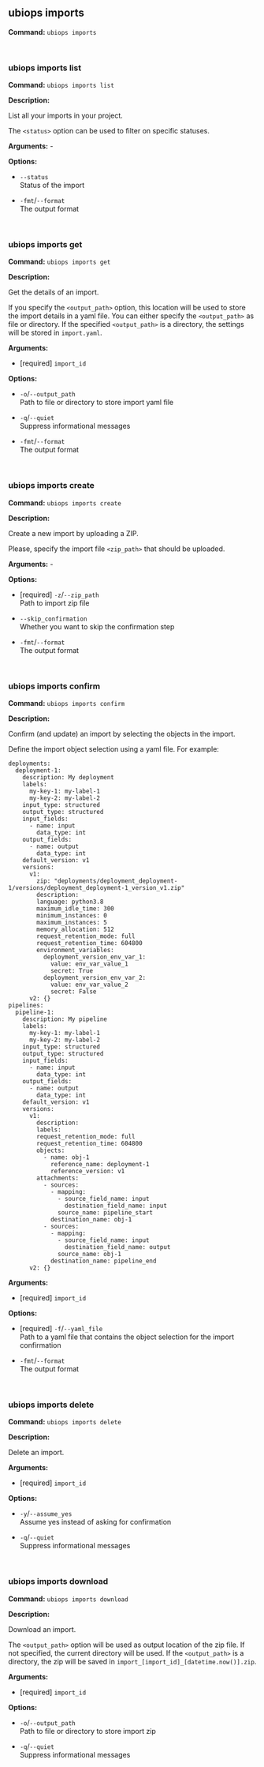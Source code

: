 ## ubiops imports

**Command:** `ubiops imports`


<br/>

### ubiops imports list

**Command:** `ubiops imports list`

**Description:**

List all your imports in your project.

The `<status>` option can be used to filter on specific statuses.

**Arguments:** - 

**Options:**

- `--status`<br/>Status of the import

- `-fmt`/`--format`<br/>The output format


<br/>

### ubiops imports get

**Command:** `ubiops imports get`

**Description:**

Get the details of an import.

If you specify the `<output_path>` option, this location will be used to store the
import details in a yaml file. You can either specify the `<output_path>` as file or
directory. If the specified `<output_path>` is a directory, the settings will be
stored in `import.yaml`.

**Arguments:**

- [required] `import_id`



**Options:**

- `-o`/`--output_path`<br/>Path to file or directory to store import yaml file

- `-q`/`--quiet`<br/>Suppress informational messages

- `-fmt`/`--format`<br/>The output format


<br/>

### ubiops imports create

**Command:** `ubiops imports create`

**Description:**

Create a new import by uploading a ZIP.

Please, specify the import file `<zip_path>` that should be uploaded.

**Arguments:** - 

**Options:**

- [required] `-z`/`--zip_path`<br/>Path to import zip file

- `--skip_confirmation`<br/>Whether you want to skip the confirmation step

- `-fmt`/`--format`<br/>The output format


<br/>

### ubiops imports confirm

**Command:** `ubiops imports confirm`

**Description:**

Confirm (and update) an import by selecting the objects in the import.


Define the import object selection using a yaml file.
For example:
```
deployments:
  deployment-1:
    description: My deployment
    labels:
      my-key-1: my-label-1
      my-key-2: my-label-2
    input_type: structured
    output_type: structured
    input_fields:
      - name: input
        data_type: int
    output_fields:
      - name: output
        data_type: int
    default_version: v1
    versions:
      v1:
        zip: "deployments/deployment_deployment-1/versions/deployment_deployment-1_version_v1.zip"
        description:
        language: python3.8
        maximum_idle_time: 300
        minimum_instances: 0
        maximum_instances: 5
        memory_allocation: 512
        request_retention_mode: full
        request_retention_time: 604800
        environment_variables:
          deployment_version_env_var_1:
            value: env_var_value_1
            secret: True
          deployment_version_env_var_2:
            value: env_var_value_2
            secret: False
      v2: {}
pipelines:
  pipeline-1:
    description: My pipeline
    labels:
      my-key-1: my-label-1
      my-key-2: my-label-2
    input_type: structured
    output_type: structured
    input_fields:
      - name: input
        data_type: int
    output_fields:
      - name: output
        data_type: int
    default_version: v1
    versions:
      v1:
        description:
        labels:
        request_retention_mode: full
        request_retention_time: 604800
        objects:
          - name: obj-1
            reference_name: deployment-1
            reference_version: v1
        attachments:
          - sources:
            - mapping:
              - source_field_name: input
                destination_field_name: input
              source_name: pipeline_start
            destination_name: obj-1
          - sources:
            - mapping:
              - source_field_name: input
                destination_field_name: output
              source_name: obj-1
            destination_name: pipeline_end
      v2: {}
```

**Arguments:**

- [required] `import_id`



**Options:**

- [required] `-f`/`--yaml_file`<br/>Path to a yaml file that contains the object selection for the import confirmation

- `-fmt`/`--format`<br/>The output format


<br/>

### ubiops imports delete

**Command:** `ubiops imports delete`

**Description:**

Delete an import.

**Arguments:**

- [required] `import_id`



**Options:**

- `-y`/`--assume_yes`<br/>Assume yes instead of asking for confirmation

- `-q`/`--quiet`<br/>Suppress informational messages


<br/>

### ubiops imports download

**Command:** `ubiops imports download`

**Description:**

Download an import.

The `<output_path>` option will be used as output location of the zip file. If not specified,
the current directory will be used. If the `<output_path>` is a directory, the zip will be
saved in `import_[import_id]_[datetime.now()].zip`.

**Arguments:**

- [required] `import_id`



**Options:**

- `-o`/`--output_path`<br/>Path to file or directory to store import zip

- `-q`/`--quiet`<br/>Suppress informational messages


<br/>
